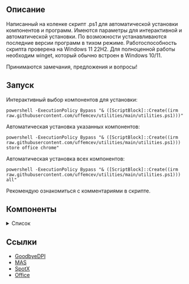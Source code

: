 ## Описание
Написанный на коленке скрипт .ps1 для автоматической установки компонентов и программ. Имеются параметры для интерактивной и автоматической установки. По возможности устанавливаются последние версии программ в тихом режиме. Работоспособность скрипта проверена на Windows 11 22H2. Для полноценной работы необходим winget, который обычно встроен в Windows 10/11.

Принимаются замечания, предложения и вопросы!

## Запуск
Интерактивный выбор компонентов для установки:
```
powershell -ExecutionPolicy Bypass "& ([ScriptBlock]::Create((irm raw.githubusercontent.com/uffemcev/utilities/main/utilities.ps1)))"
```
Автоматическая установка указанных компонентов:
```
powershell -ExecutionPolicy Bypass "& ([ScriptBlock]::Create((irm raw.githubusercontent.com/uffemcev/utilities/main/utilities.ps1))) store office chrome"
```
Автоматическая установка всех компонентов:
```
powershell -ExecutionPolicy Bypass "& ([ScriptBlock]::Create((irm raw.githubusercontent.com/uffemcev/utilities/main/utilities.ps1))) all"
```
Рекомендую ознакомиться с комментариями в скрипте.

## Компоненты
<details>
<summary>Список</summary>

| Компонент | Описание |
| :-- | :-- |
| store | Обновление приложений в MS store, инициализирует winget на свежей системе
| office | Office, Word, Excel 365 mondo volume license |
| spotx | Spotify мод |
| dpi | GoodbyeDPI, по умолчанию активируется режим 5 |
| directx | DirectX |
| vcredist | Microsoft Visual C++ 2015-2022 |
| chrome | Google Chrome |
| discord | Discord |
| steam | Steam |
| qbit | qBittorrent |
| zip | 7zip |
| gdrive | Google Drive |
| adguard | AdGuard |
| blender | Blender |
| signal | Signal RGB |
| codec | K-Lite Codec Pack Full, ручная установка |
| nvidia | NVCleanstall, ручная установка |

</details>

## Ссылки
* [GoodbyeDPI](https://github.com/ValdikSS/GoodbyeDPI)
* [MAS](https://github.com/massgravel/Microsoft-Activation-Scripts)
* [SpotX](https://github.com/amd64fox/SpotX)
* [Office](https://github.com/farag2/Office)

